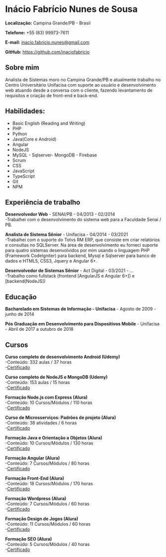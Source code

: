 # Inácio Fabrício Nunes de Sousa

__Localização:__ Campina Grande/PB - Brasil

__Telefone:__ +55 (83) 99973-7611

__E-mail:__ inacio.fabricio.nunes@gmail.com

__GitHub:__ https://github.com/inaciofabricio

## Sobre mim

Analista de Sistemas moro no Campina Grande/PB e atualmente trabalho no Centro Universitário Unifacisa com suporte ao usuário e desenvolvimento web atuando desde a conversa com o cliente, fazendo levantamento de requisitos e criação de front-end e back-end.

## Habilidades:
- Basic English (Reading and Writing)
- PHP
- Python
- Java(Core e Android)</li>
- Angular
- NodeJS</li>
- MySQL - Sqlserver- MongoDB - Firebase
- Scrum
- CSS
- JavaScript
- TypeScript
- Git
- NPM

## Experiência de trabalho

__Desenvolvedor Web__ - SENAI/PB - 04/2013 - 02/2014 <br/>
-Trabalhei com o desenvolvimento do sistema web para a Faculdade Senai / PB.

__Analista de Sistema Sênior__ - Unifacisa - 04/2014 - 03/2021 <br/>
-Trabalhei com o suporte do Totvs RM ERP, que consiste em criar relatórios e consultas no SQLServer. Na área de desenvolvimento eu forneci suporte para quatro sistemas desenvolvidos por mim usando o linguagem PHP (Framework CodeIgniter) para backend, Mysql e Sqlserver para banco de dados e HTML5, CSS3, Jquery e Angular 6+.

__Desenvolvedor de Sistemas Sênior__ - Act Digital - 03/2021 - ...<br/>
-Trabalho como fullstack (frontend [AngularJS e Angular 6+]) e [backend(NodeJS])

## Educação

__Bacharelado em Sistemas de Informação - Unifacisa__ - Agosto de 2009 - junho de 2014

__Pós Graduação em Desenvolvimento para Dispositivos Mobile__ - Unifacisa - Abril de 2017 a outubro de 2018

## Cursos
__Curso completo de desenvolvimento Android (Udemy)__ <br/> 
-Conteúdo: 332 aulas / 37 horas <br/> 
-[Certificado](https://www.udemy.com/certificate/UC-1XNER8X5/ "Visualizar!") <br/>

__Curso completo de NodeJS e MongoDB (Udemy)__ <br/> 
-Conteúdo: 153 aulas / 15 horas <br/> 
-[Certificado](https://www.udemy.com/certificate/UC-6c045da6-3490-412c-b417-46001e112c11/ "Visualizar!") <br/>

__Formação Node.js com Express (Alura)__ <br/> 
-Conteúdo: 10 Cursos/Módulos / 110 horas <br/> 
-[Certificado](https://cursos.alura.com.br/user/estudoaluracg/degree-node-js-12-93110/certificate "Visualizar!") <br/>

__Curso de Microsserviços: Padrões de projeto (Alura)__ <br/> 
-Conteúdo: 38 atividades / 6 horas <br/> 
-[Certificado](https://cursos.alura.com.br/certificate/estudoaluracg/microsservicos-padroes-projeto "Visualizar!") <br/>

__Formação Java e Orientação a Objetos (Alura)__ <br/> 
-Conteúdo: 10 Cursos/Módulos / 130 horas <br/> 
-[Certificado](https://cursos.alura.com.br/user/estudoaluracg/degree-java-76916/certificate "Visualizar!") <br/>

__Formação Angular (Alura)__ <br/> 
-Conteúdo: 7 Cursos/Módulos / 80 horas <br/> 
-[Certificado](https://cursos.alura.com.br/user/estudoaluracg/degree-angular-2398/certificate "Visualizar!") <br/>

__Formação Front-End (Alura)__ <br/> 
-Conteúdo: 18 Cursos/Módulos / 170 horas <br/> 
-[Certificado](https://cursos.alura.com.br/user/estudoaluracg/degree-front-end-113709/certificate "Visualizar!") <br/>

__Formação Wordpress (Alura)__ <br/> 
-Conteúdo: 7 Cursos/Módulos / 60 horas <br/> 
-[Certificado](https://cursos.alura.com.br/user/estudoaluracg/degree-wordpress-54133/certificate "Visualizar!") <br/>

__Formação Design de Jogos (Alura)__ <br/> 
-Conteúdo: 11 Cursos/Módulos / 60 horas <br/> 
-[Certificado](https://cursos.alura.com.br/user/estudoaluracg/degree-design-de-jogos-148860/certificate "Visualizar!") <br/>

__Formação SEO (Alura)__ <br/> 
-Conteúdo: 5 Cursos/Módulos / 40 horas <br/> 
-[Certificado](https://cursos.alura.com.br/user/estudoaluracg/degree-seo-159417/certificate "Visualizar!") <br/>





